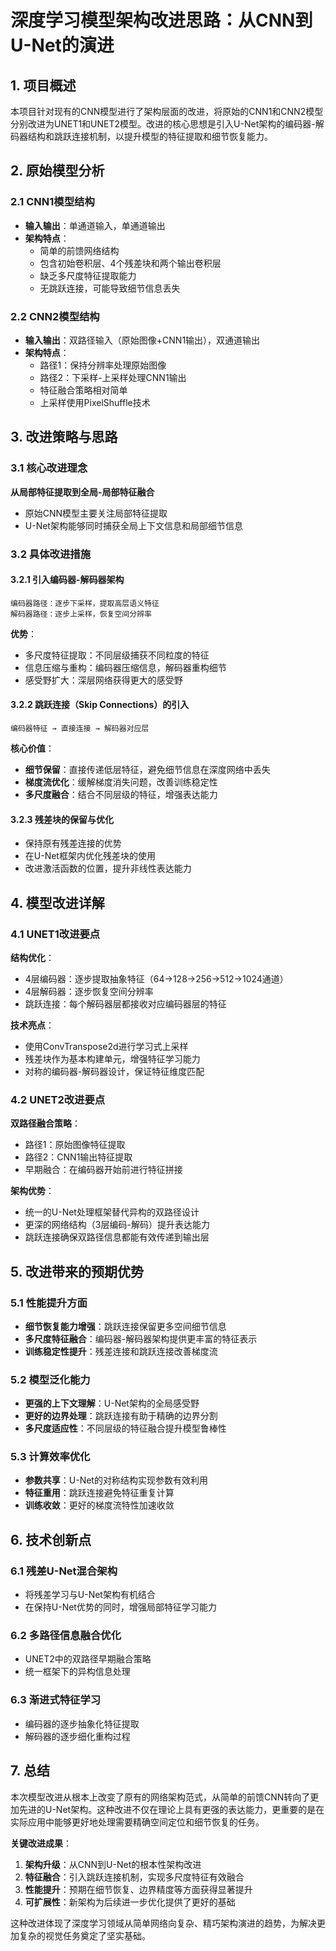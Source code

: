 # 深度学习模型架构改进思路：从CNN到U-Net的演进

## 1. 项目概述

本项目针对现有的CNN模型进行了架构层面的改进，将原始的CNN1和CNN2模型分别改进为UNET1和UNET2模型。改进的核心思想是引入U-Net架构的编码器-解码器结构和跳跃连接机制，以提升模型的特征提取和细节恢复能力。

## 2. 原始模型分析

### 2.1 CNN1模型结构
- **输入输出**：单通道输入，单通道输出
- **架构特点**：
  - 简单的前馈网络结构
  - 包含初始卷积层、4个残差块和两个输出卷积层
  - 缺乏多尺度特征提取能力
  - 无跳跃连接，可能导致细节信息丢失

### 2.2 CNN2模型结构
- **输入输出**：双路径输入（原始图像+CNN1输出），双通道输出
- **架构特点**：
  - 路径1：保持分辨率处理原始图像
  - 路径2：下采样-上采样处理CNN1输出
  - 特征融合策略相对简单
  - 上采样使用PixelShuffle技术

## 3. 改进策略与思路

### 3.1 核心改进理念

**从局部特征提取到全局-局部特征融合**
- 原始CNN模型主要关注局部特征提取
- U-Net架构能够同时捕获全局上下文信息和局部细节信息

### 3.2 具体改进措施

#### 3.2.1 引入编码器-解码器架构
```
编码器路径：逐步下采样，提取高层语义特征
解码器路径：逐步上采样，恢复空间分辨率
```

**优势**：
- 多尺度特征提取：不同层级捕获不同粒度的特征
- 信息压缩与重构：编码器压缩信息，解码器重构细节
- 感受野扩大：深层网络获得更大的感受野

#### 3.2.2 跳跃连接（Skip Connections）的引入
```
编码器特征 → 直接连接 → 解码器对应层
```

**核心价值**：
- **细节保留**：直接传递低层特征，避免细节信息在深度网络中丢失
- **梯度流优化**：缓解梯度消失问题，改善训练稳定性
- **多尺度融合**：结合不同层级的特征，增强表达能力

#### 3.2.3 残差块的保留与优化
- 保持原有残差连接的优势
- 在U-Net框架内优化残差块的使用
- 改进激活函数的位置，提升非线性表达能力

## 4. 模型改进详解

### 4.1 UNET1改进要点

**结构优化**：
- 4层编码器：逐步提取抽象特征（64→128→256→512→1024通道）
- 4层解码器：逐步恢复空间分辨率
- 跳跃连接：每个解码器层都接收对应编码器层的特征

**技术亮点**：
- 使用ConvTranspose2d进行学习式上采样
- 残差块作为基本构建单元，增强特征学习能力
- 对称的编码器-解码器设计，保证特征维度匹配

### 4.2 UNET2改进要点

**双路径融合策略**：
- 路径1：原始图像特征提取
- 路径2：CNN1输出特征提取
- 早期融合：在编码器开始前进行特征拼接

**架构优势**：
- 统一的U-Net处理框架替代异构的双路径设计
- 更深的网络结构（3层编码-解码）提升表达能力
- 跳跃连接确保双路径信息都能有效传递到输出层

## 5. 改进带来的预期优势

### 5.1 性能提升方面
- **细节恢复能力增强**：跳跃连接保留更多空间细节信息
- **多尺度特征融合**：编码器-解码器架构提供更丰富的特征表示
- **训练稳定性提升**：残差连接和跳跃连接改善梯度流

### 5.2 模型泛化能力
- **更强的上下文理解**：U-Net架构的全局感受野
- **更好的边界处理**：跳跃连接有助于精确的边界分割
- **多尺度适应性**：不同层级的特征融合提升模型鲁棒性

### 5.3 计算效率优化
- **参数共享**：U-Net的对称结构实现参数有效利用
- **特征重用**：跳跃连接避免特征重复计算
- **训练收敛**：更好的梯度流特性加速收敛

## 6. 技术创新点

### 6.1 残差U-Net混合架构
- 将残差学习与U-Net架构有机结合
- 在保持U-Net优势的同时，增强局部特征学习能力

### 6.2 多路径信息融合优化
- UNET2中的双路径早期融合策略
- 统一框架下的异构信息处理

### 6.3 渐进式特征学习
- 编码器的逐步抽象化特征提取
- 解码器的逐步细化重构过程

## 7. 总结

本次模型改进从根本上改变了原有的网络架构范式，从简单的前馈CNN转向了更加先进的U-Net架构。这种改进不仅在理论上具有更强的表达能力，更重要的是在实际应用中能够更好地处理需要精确空间定位和细节恢复的任务。

**关键改进成果**：
1. **架构升级**：从CNN到U-Net的根本性架构改进
2. **特征融合**：引入跳跃连接机制，实现多尺度特征有效融合
3. **性能提升**：预期在细节恢复、边界精度等方面获得显著提升
4. **可扩展性**：新架构为后续进一步优化提供了更好的基础

这种改进体现了深度学习领域从简单网络向复杂、精巧架构演进的趋势，为解决更加复杂的视觉任务奠定了坚实基础。 
